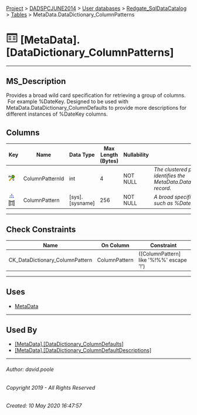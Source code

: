 #### 

[Project](../../../../readme.md) > [DADSPCJUNE2014](../../../readme.md) > [User databases](../../readme.md) > [Redgate_SqlDataCatalog](../readme.md) > [Tables](Tables.md) > MetaData.DataDictionary_ColumnPatterns

# ![Tables](../../../../Images/Table32.png) [MetaData].[DataDictionary_ColumnPatterns]

---

## <a name="#description"></a>MS_Description

Provides a broad wild card specification for retrieving a group of columns.  For example %DateKey.
		Designed to be used with MetaData.DataDictionary_ColumnDefaults to provide more descriptions for different instances of %DateKey columns.

## <a name="#columns"></a>Columns

| Key | Name | Data Type | Max Length (Bytes) | Nullability | Description |
|---|---|---|---|---|---|
| [![Cluster Primary Key PK_DataDictionary_ColumnPatterns: ColumnPatternId](../../../../Images/pkcluster.png)](#indexes) | ColumnPatternId | int | 4 | NOT NULL | _The clustered primary key that uniquely identifies the MetaData.DataDictionary_ColumnPatterns record._ |
| [![Indexes UQ_DataDictionary_ColumnPatterns](../../../../Images/Index.png)](#indexes)[![Check Constraints CK_DataDictionary_ColumnPattern : ([ColumnPattern] like '%!%%' escape '!')](../../../../Images/c-constraint.png)](#checkconstraints) | ColumnPattern | [sys].[sysname] | 256 | NOT NULL | _A broad specification for column retrieval such as %DateKey_ |


---

## <a name="#checkconstraints"></a>Check Constraints

| Name | On Column | Constraint |
|---|---|---|
| CK_DataDictionary_ColumnPattern | ColumnPattern | ([ColumnPattern] like '%!%%' escape '!') |


---

## <a name="#uses"></a>Uses

* [MetaData](../Security/Schemas/MetaData.md)


---

## <a name="#usedby"></a>Used By

* [[MetaData].[DataDictionary_ColumnDefaults]](DataDictionary_ColumnDefaults.md)
* [[MetaData].[DataDictionary_ColumnDefaultDescriptions]](../Views/DataDictionary_ColumnDefaultDescriptions.md)


---

###### Author:  david.poole

###### Copyright 2019 - All Rights Reserved

###### Created: 10 May 2020 16:47:57

